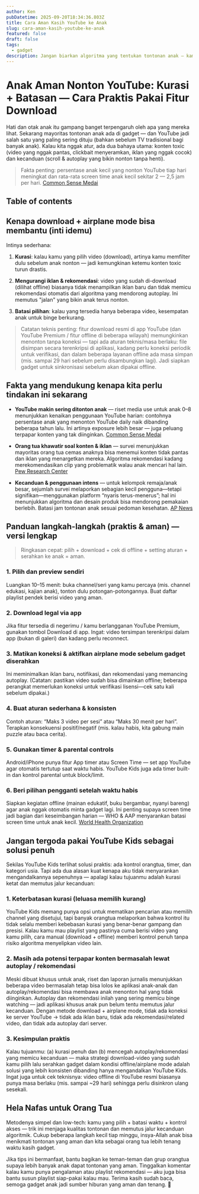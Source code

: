 ```yaml
---
author: Ken
pubDatetime: 2025-09-20T18:34:36.803Z
title: Cara Aman Kasih YouTube ke Anak
slug: cara-aman-kasih-youtube-ke-anak
featured: false
draft: false
tags:
  - gadget
description: Jangan biarkan algoritma yang tentukan tontonan anak — kamu yang pegang kendali. Pelajari cara pilih video aman, download ke gadget, lalu beri batas (mis. 3 video atau 30 menit) supaya tontonan tetap berkualitas dan nggak bikin kecanduan.
---
```


# Anak Aman Nonton YouTube: Kurasi + Batasan — Cara Praktis Pakai Fitur Download

Hati dan otak anak itu gampang banget terpengaruh oleh apa yang mereka lihat. Sekarang mayoritas tontonan anak ada di gadget — dan YouTube jadi salah satu yang paling sering dituju (bahkan sebelum TV tradisional bagi banyak anak). Kalau kita nggak atur, ada dua bahaya utama: konten toxic (video yang nggak pantas, clickbait menyeramkan, iklan yang nggak cocok) dan kecanduan (scroll & autoplay yang bikin nonton tanpa henti).

> Fakta penting: persentase anak kecil yang nonton YouTube tiap hari meningkat dan rata-rata screen time anak kecil sekitar 2 — 2,5 jam per hari. [Common Sense Medai](https://www.commonsensemedia.org/sites/default/files/research/report/2025-common-sense-census-web-2.pdf)

## Table of contents

## Kenapa download + airplane mode bisa membantu (inti idemu)

Intinya sederhana:

1. **Kurasi**: kalau kamu yang pilih video (download), artinya kamu memfilter dulu sebelum anak nonton — jadi kemungkinan ketemu konten toxic turun drastis.

2. **Mengurangi iklan & rekomendasi**: video yang sudah di-download (dilihat offline) biasanya tidak menampilkan iklan baru dan tidak memicu rekomendasi otomatis dari algoritma yang mendorong autoplay. Ini memutus "jalan" yang bikin anak terus nonton.

3. **Batasi pilihan**: kalau yang tersedia hanya beberapa video, kesempatan anak untuk binge berkurang.

> Catatan teknis penting: fitur download resmi di app YouTube (dan YouTube Premium / fitur offline di beberapa wilayah) memungkinkan menonton tanpa koneksi — tapi ada aturan teknis/masa berlaku: file disimpan secara terenkripsi di aplikasi, kadang perlu koneksi periodik untuk verifikasi, dan dalam beberapa layanan offline ada masa simpan (mis. sampai 29 hari sebelum perlu disambungkan lagi). Jadi siapkan gadget untuk sinkronisasi sebelum akan dipakai offline.

## Fakta yang mendukung kenapa kita perlu tindakan ini sekarang

- **YouTube makin sering ditonton anak** — riset media use untuk anak 0–8 menunjukkan kenaikan penggunaan YouTube harian: contohnya persentase anak yang menonton YouTube daily naik dibanding beberapa tahun lalu. Ini artinya exposure lebih besar — juga peluang terpapar konten yang tak diinginkan. [Common Sense Medai](https://www.commonsensemedia.org/sites/default/files/research/report/2025-common-sense-census-web-2.pdf)

- **Orang tua khawatir soal konten & iklan** — survei menunjukkan mayoritas orang tua cemas anaknya bisa menemui konten tidak pantas dan iklan yang menargetkan mereka. Algoritma rekomendasi kadang merekomendasikan clip yang problematik walau anak mencari hal lain. [Pew Research Center](https://www.pewresearch.org/internet/2020/07/28/parental-views-about-youtube)

- **Kecanduan & penggunaan intens** — untuk kelompok remaja/anak besar, sejumlah survei melaporkan sebagian kecil pengguna—tetapi signifikan—menggunakan platform “nyaris terus-menerus”; hal ini menunjukkan algoritma dan desain produk bisa mendorong pemakaian berlebih. Batasi jam tontonan anak sesuai pedoman kesehatan. [AP News](https://apnews.com/article/teens-social-media-tiktok-snapchat-17e0ff4dec0f2744674cac4e7ae5b3ca)

## Panduan langkah-langkah (praktis & aman) — versi lengkap

> Ringkasan cepat: pilih + download + cek di offline + setting aturan + serahkan ke anak = aman.

### 1. Pilih dan preview sendiri

Luangkan 10–15 menit: buka channel/seri yang kamu percaya (mis. channel edukasi, kajian anak), tonton dulu potongan-potongannya. Buat daftar playlist pendek berisi video yang aman.

### 2. Download legal via app

Jika fitur tersedia di negerimu / kamu berlangganan YouTube Premium, gunakan tombol Download di app. Ingat: video tersimpan terenkripsi dalam app (bukan di galeri) dan kadang perlu reconnect.

### 3. Matikan koneksi & aktifkan airplane mode sebelum gadget diserahkan

Ini meminimalkan iklan baru, notifikasi, dan rekomendasi yang memancing autoplay. (Catatan: pastikan video sudah bisa dimainkan offline; beberapa perangkat memerlukan koneksi untuk verifikasi lisensi—cek satu kali sebelum dipakai.)

### 4. Buat aturan sederhana & konsisten

Contoh aturan: “Maks 3 video per sesi” atau “Maks 30 menit per hari”. Terapkan konsekuensi positif/negatif (mis. kalau habis, kita gabung main puzzle atau baca cerita).

### 5. Gunakan timer & parental controls

Android/iPhone punya fitur App timer atau Screen Time — set app YouTube agar otomatis tertutup saat waktu habis. YouTube Kids juga ada timer built-in dan kontrol parental untuk block/limit.

### 6. Beri pilihan pengganti setelah waktu habis

Siapkan kegiatan offline (mainan edukatif, buku bergambar, nyanyi bareng) agar anak nggak otomatis minta gadget lagi. Ini penting supaya screen time jadi bagian dari keseimbangan harian — WHO & AAP menyarankan batasi screen time untuk anak kecil. [World Health Organization](https://www.who.int/news/item/24-04-2019-to-grow-up-healthy-children-need-to-sit-less-and-play-more?utm_source=chatgpt.com)

## Jangan tergoda pakai YouTube Kids sebagai solusi penuh

Sekilas YouTube Kids terlihat solusi praktis: ada kontrol orangtua, timer, dan kategori usia. Tapi ada dua alasan kuat kenapa aku tidak menyarankan mengandalkannya sepenuhnya — apalagi kalau tujuanmu adalah kurasi ketat dan memutus jalur kecanduan:

### 1. Keterbatasan kurasi (leluasa memilih kurang)

YouTube Kids memang punya opsi untuk mematikan pencarian atau memilih channel yang disetujui, tapi banyak orangtua melaporkan bahwa kontrol itu tidak selalu memberi kebebasan kurasi yang benar-benar gampang dan presisi. Kalau kamu mau playlist yang pastinya cuma berisi video yang kamu pilih, cara manual (download + offline) memberi kontrol penuh tanpa risiko algoritma menyelipkan video lain.

### 2. Masih ada potensi terpapar konten bermasalah lewat autoplay / rekomendasi

Meski dibuat khusus untuk anak, riset dan laporan jurnalis menunjukkan beberapa video bermasalah tetap bisa lolos ke aplikasi anak-anak dan autoplay/rekomendasi bisa membawa anak menonton hal yang tidak diinginkan. Autoplay dan rekomendasi inilah yang sering memicu binge watching — jadi aplikasi khusus anak pun belum tentu memutus jalur kecanduan. Dengan metode download + airplane mode, tidak ada koneksi ke server YouTube → tidak ada iklan baru, tidak ada rekomendasi/related video, dan tidak ada autoplay dari server.

### 3. Kesimpulan praktis

Kalau tujuanmu: (a) kurasi penuh dan (b) mencegah autoplay/rekomendasi yang memicu kecanduan — maka strategi download-video yang sudah kamu pilih lalu serahkan gadget dalam kondisi offline/airplane mode adalah solusi yang lebih konsisten dibanding hanya mengandalkan YouTube Kids. Ingat juga untuk cek teknisnya: video offline di YouTube resmi biasanya punya masa berlaku (mis. sampai ~29 hari) sehingga perlu disinkron ulang sesekali.

## Hela Nafas untuk Orang Tua

Metodenya simpel dan low-tech: kamu yang pilih + batasi waktu + kontrol akses — trik ini menjaga kualitas tontonan dan memutus jalur kecanduan algoritmik. Cukup beberapa langkah kecil tiap minggu, insya-Allah anak bisa menikmati tontonan yang aman dan kita sebagai orang tua lebih tenang waktu kasih gadget.

Jika tips ini bermanfaat, bantu bagikan ke teman-teman dan grup orangtua supaya lebih banyak anak dapat tontonan yang aman. Tinggalkan komentar kalau kamu punya pengalaman atau playlist rekomendasi — aku juga bisa bantu susun playlist siap-pakai kalau mau. Terima kasih sudah baca, semoga gadget anak jadi sumber hiburan yang aman dan tenang. 🙏
